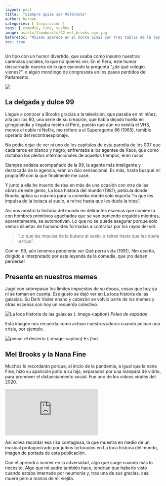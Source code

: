 ```yaml
---
layout: post
title:  "Siempre quise ser Melbrooks"
author: hernan
categories: [ Inspiración ]
tags: [ comedia, cine, sueños ]
image: assets/thumbnails/22-mel_brooks-ago.jpg
beforetoc: "Moisés aparece en el monte Sinaí con tres tablas de la ley, mientras habla a su pueblo se le cae una, entonces anuncia solo 10 mandamientos. Escena de La Loca historia del mundo."
toc: true
---
```

Un tipo con un humor divertido, que usaba como insumo nuestras carencias sociales, lo que no quieres ver. En el Perú, este humor descarnado nacería de lo que esconde la pregunta "¿de qué colegio vienes?", o algún monólogo de congresista en los pasos perdidos del Parlamento.

<img src="{{site.baseurl}}/assets/thumbnails/22-agente-86-brooks.jpg" class="garnish rounded float-left"/>

## La delgada y dulce 99

Llegué a conocer a Brooks gracias a la televisión, que pasaba en mi niñez, allá por los 80, una serie de su creación, que había dejado huella en gringolandia y llegaba recién al Perú, puesto que aún no existía el VHS, menos el cable ni Neflix, me refiero a el Superagente 86 (1965), temible operario del recontraespionaje.

No podía dejar de ver ni uno de los capítulos de esta parodia de los 007 que cada tarde en blanco y negro, enfrentaba a los agentes de Kaos, que como dictaban los pleitos internacionales de aquellos tiempos, eran rusos. 

Siempre andaba acompañado de la 99, la agente más inteligente y destacada de la agencia, eran un dúo sensacional. Es más, hasta busqué mi propia 99 con la que finalmente me casé.

Y junto a ella he muerto de risa en más de una ocasión con otra de las obras de este genio, La loca historia del mundo (1981), película donde Brooks aplica su máxima para la comedia donde solo importa “lo que les impulsa de la butaca al suelo, a reírse hasta que les duela la tripa”. 

Así nos mostró la historia del mundo en delirantes escenas que comienza con hombres primitivos agachados que se van poniendo erguidos mientras, aparentemente, se automotivan. Lo que no se puede asegurar porque solo vemos siluetas de humanoides formadas a contraluz por los rayos del sol.


> “Lo que les impulsa de la butaca al suelo, a reírse hasta que les duela la tripa”.

Con mi 99, aún tenemos pendiente ver Qué perra vida (1991), film escrito, dirigido e interpretado por esta leyenda de la comedia, que ¡no deben perderse!

## Presente en nuestros memes

Jugó con sobrepasar los límites impuestos de su época, cosas que hoy ya ni se toman en cuenta. Ese gusto se dejó ver en La loca historia de las galaxias. Su Dark Vader enano y cabezón se volvió parte de los memes y otras escenas son hoy un recuerdo colectivo.

 ![La loca historia de las galaxias](https://reygif.com/media/5/pelea-de-sables-de-luz-69247.gif)
{:.image-caption}
*Pelea de espadas*

Esta imagen nos recuerda como actúan nuestros *líderes* cuando peinan una crisis, por ejemplo.

 ![peinar el desierto](https://c.tenor.com/RdeRJC7v2SIAAAAC/spaceballs-peine.gif)
{:.image-caption}
*Es fino*

## Mel Brooks y la Nana Fine

Muchos lo recordarán porque, al inicio de la pandemia, a igual que la nana Fine, hizo su aparición junto a su hijo, separados por una manpara de vidrio, para promover el distanciamiento social. Fue uno de los vídeos virales del 2020.

<div class="video-responsive">
<iframe src="https://www.youtube.com/embed/_40yPXcMaOw" alt="Mel Brooks y su hijo por distanciamiento en pandemia" frameborder="0" allowfullscreen></iframe>
</div>

Así volvía recordar esa risa contagiosa, la que muestra en medio de un musical protagonizado por judíos torturados en La loca historia del mundo, imagen de portada de esta publicación.

Con él aprendí a sonreír en la adversidad, algo que surge cuando más lo necesito. Algo que mi padre también hace, tendrían que haberlo visto cuando estaba internado por neumonía y, tras una de sus gracias, casi muere pero a manos de mi viejita.
